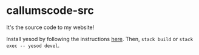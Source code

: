 # callumscode-src
It's the source code to my website!

Install yesod by following the instructions [here](https://www.yesodweb.com/page/quickstart).  Then, `stack build` or `stack exec -- yesod devel`.
